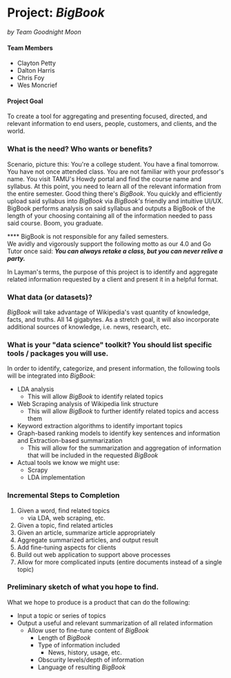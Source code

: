 # Project: *BigBook*
*by Team Goodnight Moon*

#### Team Members
- Clayton Petty
- Dalton Harris  
- Chris Foy
- Wes Moncrief

#### Project Goal
To create a tool for aggregating and presenting focused, directed, and relevant information to end users, people, customers, and clients, and the world.

### What is the need? Who wants or benefits?
Scenario, picture this: You're a college student. You have a final tomorrow. You have not once attended class. You are not familiar with your professor's name. You visit TAMU's Howdy portal and find the course name and syllabus. At this point, you need to learn all of the relevant information from the entire semester. Good thing there's *BigBook*. You quickly and efficiently upload said syllabus into *BigBook* via *BigBook's* friendly and intuitive UI/UX. BigBook performs analysis on said syllabus and outputs a BigBook of the length of your choosing containing all of the information needed to pass said course. Boom, you graduate.

**** BigBook is not responsible for any failed semesters.   
We avidly and vigorously support the following motto as our 4.0 and Go Tutor once said:
***You can always retake a class, but you can never relive a party.***

In Layman's terms, the purpose of this project is to identify and aggregate related information requested by a client and present it in a helpful format.

### What data (or datasets)?
*BigBook* will take advantage of Wikipedia's vast quantity of knowledge, facts, and truths. All 14 gigabytes. As a stretch goal, it will also incorporate additional sources of knowledge, i.e. news, research, etc.

### What is your "data science" toolkit? You should list specific tools / packages you will use.
In order to identify, categorize, and present information, the following tools will be integrated into *BigBook*:  
- LDA analysis
    - This will allow *BigBook* to identify related topics
- Web Scraping analysis of Wikipedia link structure
    - This will allow *BigBook* to further identify related topics and access them
- Keyword extraction algorithms to identify important topics
- Graph-based ranking models to identify key sentences and information and Extraction-based summarization
    - This will allow for the summarization and aggregation of information that will be included in the requested *BigBook*
- Actual tools we know we might use:
    - Scrapy
    - LDA implementation

### Incremental Steps to Completion
1. Given a word, find related topics
    - via LDA, web scraping, etc.
2. Given a topic, find related articles
3. Given an article, summarize article appropriately
4. Aggregate summarized articles, and output result
5. Add fine-tuning aspects for clients
6. Build out web application to support above processes
7. Allow for more complicated inputs (entire documents instead of a single topic)


### Preliminary sketch of what you hope to find.
What we hope to produce is a product that can do the following:
- Input a topic or series of topics
- Output a useful and relevant summarization of all related information
    - Allow user to fine-tune content of *BigBook*
        - Length of *BigBook*
        - Type of information included
            - News, history, usage, etc.
        - Obscurity levels/depth of information
        - Language of resulting *BigBook*
